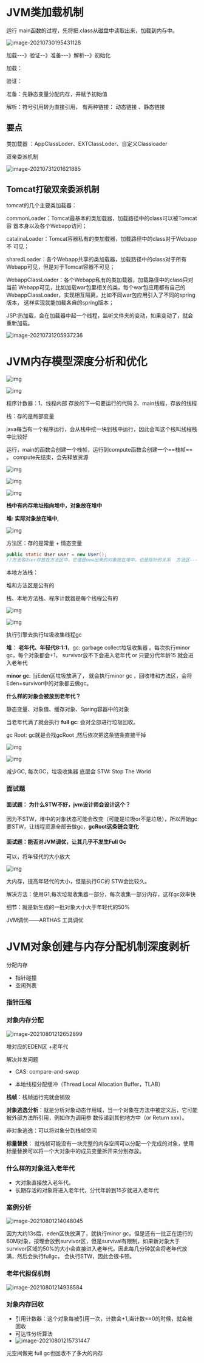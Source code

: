 # JVM类加载机制

运行 main函数的过程，先将把.class从磁盘中读取出来，加载到内存中。

![image-20210730195431128](C:\Users\Think\AppData\Roaming\Typora\typora-user-images\image-20210730195431128.png)

加载---》验证--》准备---》解析--》初始化

加载：

验证：

准备：先静态变量分配内存，并赋予初始值

解析：符号引用转为直接引用， 有两种链接： 动态链接 、静态链接



## 要点

类加载器  ：AppClassLoder、EXTClassLoder、自定义Classloader

双亲委派机制

![image-20210731201621885](G:\技术积累\JVM调优.assets\image-20210731201621885.png)

## Tomcat打破双亲委派机制

tomcat的几个主要类加载器： 

commonLoader：Tomcat最基本的类加载器，加载路径中的class可以被Tomcat容 器本身以及各个Webapp访问； 

catalinaLoader：Tomcat容器私有的类加载器，加载路径中的class对于Webapp不 可见；

sharedLoader：各个Webapp共享的类加载器，加载路径中的class对于所有 Webapp可见，但是对于Tomcat容器不可见； 

WebappClassLoader：各个Webapp私有的类加载器，加载路径中的class只对当前 Webapp可见，比如加载war包里相关的类，每个war包应用都有自己的WebappClassLoader，实现相互隔离，比如不同war包应用引入了不同的spring版本， 这样实现就能加载各自的spring版本； 



JSP:热加载，会在加载器中起一个线程，监听文件夹的变动，如果变动了，就会重新加载。





![image-20210731205937236](G:\技术积累\JVM调优.assets\image-20210731205937236.png)







# JVM内存模型深度分析和优化



![img](G:\有道云\qq2D1D5CB92B2C0FF061B3D3F82DA32CD1\08563092893543608aac4d689a0e0e5f\clipboard.png)

![img](G:\有道云\qq2D1D5CB92B2C0FF061B3D3F82DA32CD1\ea84e2602096465ab2e63fa736f7c022\clipboard.png)



程序计数器：1、线程内部 存放的下一句要运行的代码  2、main线程，存放的线程

栈：存的是局部变量

java每当有一个程序运行，会从栈中挖一块到栈中运行，因此会叫这个栈叫线程栈中比较好

运行，main的函数会创建一个栈帧，运行到compute函数会创建一个==栈帧== 。 compute先结束，会先释放资源

![img](G:\有道云\qq2D1D5CB92B2C0FF061B3D3F82DA32CD1\35561c67c7834302a03cfb6008cc16b2\clipboard.png)

![img](G:\有道云\qq2D1D5CB92B2C0FF061B3D3F82DA32CD1\022633120a9a4920bec0ec88bdd94340\clipboard.png)

![img](G:\有道云\qq2D1D5CB92B2C0FF061B3D3F82DA32CD1\ab9e1c3d3b6e490ba91933fcdf75a997\clipboard.png)

**栈中有内存地址指向堆中，对象放在堆中**

**堆: 实际对象放在堆中,**

![img](G:\有道云\qq2D1D5CB92B2C0FF061B3D3F82DA32CD1\e68a7eff861e40f1b1e1c1f0156969aa\clipboard.png)

方法区：存的是常量 + 情态变量

```java
public static User user = new User(); 
//方法名User存放在方法区中，它值是new出来的对象放在堆中，也是指针的关系  方法区---》 堆
```

本地方法栈：

堆和方法区是公有的

栈、本地方法栈、程序计数器是每个线程公有的

![img](G:\有道云\qq2D1D5CB92B2C0FF061B3D3F82DA32CD1\5fddc70f52a34c39960140c4e8f6503d\clipboard.png)

![img](G:\有道云\qq2D1D5CB92B2C0FF061B3D3F82DA32CD1\78f00bdb184249fd967a606b4c1fca2c\jvm内存模型.png)

执行引擎去执行垃圾收集线程gc

**堆**：  **老年代、年轻代8:1:1**，gc: garbage collect垃圾收集器 。每次执行minor gc，每个对象都会+1， survivor放不下会进入老年代  or 只要分代年龄15 就会进入老年代	

**minor gc**:  当Eden区垃圾放满了， 就会执行minor gc ，回收堆和方法区，会将Eden+survivor中的对象都去做gc。

**什么样的对象会被放到老年代？**

静态变量、对象值、缓存对象、Spring容器中的对象

当老年代满了就会执行 **full gc**: 会对全部进行垃圾回收。



gc Root: gc就是会找gcRoot ,然后依次把这条链条直接干掉

![img](G:\有道云\qq2D1D5CB92B2C0FF061B3D3F82DA32CD1\4f6eee4d9e5e4d64a8eadfe505e3f523\clipboard.png)

![img](G:\有道云\qq2D1D5CB92B2C0FF061B3D3F82DA32CD1\f268dd27d0234044a577f6bf49b593df\clipboard.png)

减少GC, 每次GC，垃圾收集器 底层会 STW: Stop The World 

### 面试题

#### **面试题： 为什么STW不好，jvm设计师会设计这个？**

因为不STW，堆中的对象状态可能会改变（可能是垃圾or不是垃圾），所以开始gc要STW，让线程资源全部去做gc，**gcRoot这条链会变化**

#### 面试题：能否对JVM调优，让其几乎不发生Full Gc

可以，将年轻代的大小放大

![img](G:\有道云\qq2D1D5CB92B2C0FF061B3D3F82DA32CD1\ed62c129f44e43c0bc064e6bca1a07fc\clipboard.png)

大内存，提高年轻代的大小，但是执行GC的 STW会比较久。

解决方法：使用G1,每次垃圾收集器一部分，每次收集一部分内存，这样gc效率快

细节：就是新生成的一批对象大小大于年轻代的50%

JVM调优——ARTHAS 工具调优



# JVM对象创建与内存分配机制深度剥析

分配内存

- 指针碰撞
- 空闲列表

###  指针压缩



### 对象内存分配

![image-20210801212652899](G:\技术积累\JVM调优.assets\image-20210801212652899.png)

堆对应的EDEN区 +老年代

解决并发问题

- CAS: compare-and-swap

- 本地线程分配缓冲（Thread Local Allocation Buffer，TLAB）



**栈帧**：栈帧运行完就会销毁

**对象逃逸分析**：就是分析对象动态作用域，当一个对象在方法中被定义后，它可能被外部方法所引用，例如作为调用参 数传递到其他地方中（or Return xxx）。

非对象逃逸：可以将对象分到栈帧空间

**标量替换**： 就栈帧可能没有一块完整的内存空间可以分配一个完成的对象，使用标量替换可以将一个大对象中的成员变量拆开来分别存放。

### 什么样的对象进入老年代

- 大对象直接放入老年代。
- 长期存活的对象将进入老年代，分代年龄到15岁就进入老年代



### 案例分析





![image-20210801214048045](G:\技术积累\JVM调优.assets\image-20210801214048045.png)

因为大约13s后，eden区快放满了，就执行minor gc。但是还有一批正在运行的60M对象，按理会放到survivor区，但是survival有限制，如果新对象大于survivor区域的50%的大小会直接进入老年代。因此每几分钟就会将老年代放满，然后会执行fullgc， 会执行STW，因此会很卡顿。



### 老年代担保机制

![image-20210801214938584](G:\技术积累\JVM调优.assets\image-20210801214938584.png)



### 对象内存回收

- 引用计数器：这个对象每被引用一次，计数会+1,当计数==0的时候，就会被回收
- 可达性分析算法
- ![image-20210801215731447](G:\技术积累\JVM调优.assets\image-20210801215731447.png)



元空间做完 full gc也回收不了多大的内存